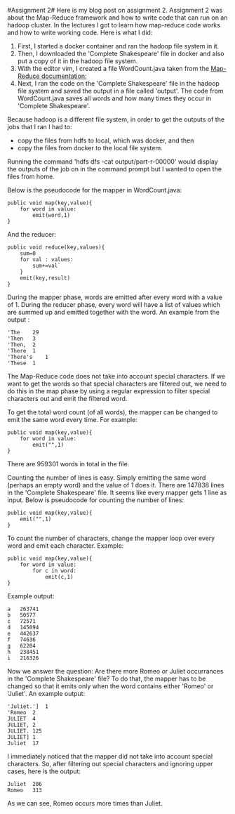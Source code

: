 #Assignment 2#
Here is my blog post on assignment 2. Assignment 2 was about the Map-Reduce framework and how to write code that can run on an hadoop cluster. In the lectures I got to learn how map-reduce code works and how to write working code. Here is what I did:

1. First, I started a docker container and ran the hadoop file system in it. 
2. Then, I downloaded the 'Complete Shakespeare' file in docker and also put a copy of it in the hadoop file system.
3. With the editor vim, I created a file WordCount.java taken from the [Map-Reduce documentation: ](https://hadoop.apache.org/docs/r2.7.3/hadoop-mapreduce-client/hadoop-mapreduce-client-core/MapReduceTutorial.html#Example:_WordCount_v1.0)
4. Next, I ran the code on the 'Complete Shakespeare' file in the hadoop file system and saved the output in a file called 'output'. The code from WordCount.java saves all words and how many times they occur in 'Complete Shakespeare'.

Because hadoop is a different file system, in order to get the outputs of the jobs that I ran I had to:

- copy the files from hdfs to local, which was docker, and then 
- copy the files from docker to the local file system. 

Running the command 'hdfs dfs -cat output/part-r-00000' would display the outputs of the job on in the command prompt but I wanted to open the files from home. 

Below is the pseudocode for the mapper in WordCount.java:

	public void map(key,value){  
	    for word in value:  
	        emit(word,1)  
	}

And the reducer:

	public void reduce(key,values){  
		sum=0  
		for val : values:  
			sum+=val` 
		}
		emit(key,result)  
	}

During the mapper phase, words are emitted after every word with a value of 1. During the reducer phase, every word will have a list of values which are summed up and emitted together with the word. An example from the output :

	'The	29
	'Then	3
	'Then,	2
	'There	1
	'There's	1
	'These	1
The Map-Reduce code does not take into account special characters. If we want to get the words so that special characters are filtered out, we need to do this in the map phase by using a regular expression to filter special characters out and emit the filtered word. 

To get the total word count (of all words), the mapper can be changed to emit the same word every time. For example:

	public void map(key,value){
		for word in value:
			emit("",1)
	}

There are 959301 words in total in the file.

Counting the number of lines is easy. Simply emitting the same word (perhaps an empty word) and the value of 1 does it. There are 147838 lines in the 'Complete Shakespeare' file. It seems like every mapper gets 1 line as input. Below is pseudocode for counting the number of lines:

	public void map(key,value){  
	    emit("",1)  
	}

To count the number of characters, change the mapper loop over every word and emit each character. Example:

	public void map(key,value){  
	    for word in value: 
			for c in word: 
	        	emit(c,1)  
	}
Example output: 

	a	263741
	b	50577
	c	72571
	d	145094
	e	442637
	f	74636
	g	62204
	h	238451
	i	216326

Now we answer the question: Are there more Romeo or Juliet occurrances in the 'Complete Shakespeare' file? To do that, the mapper has to be changed so that it emits only when the word contains either 'Romeo' or 'Juliet'. An example output:

	'Juliet.']	1
	'Romeo	2
	JULIET	4
	JULIET,	2
	JULIET.	125
	JULIET]	1
	Juliet	17

I immediately noticed that the mapper did not take into account special characters. So, after filtering out special characters and ignoring upper cases, here is the output:

	Juliet	206
	Romeo	313

As we can see, Romeo occurs more times than Juliet.